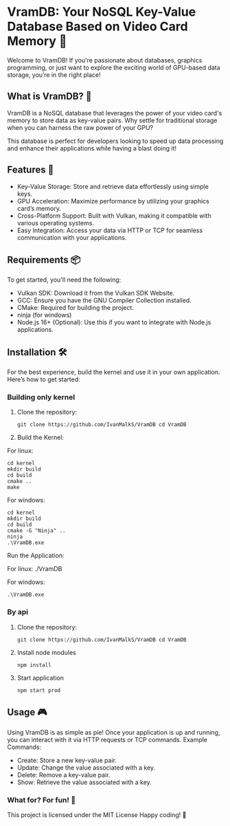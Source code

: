 # VramDB: Your NoSQL Key-Value Database Based on Video Card Memory 🚀

Welcome to VramDB! If you're passionate about databases, graphics programming, or just want to explore the exciting world of GPU-based data storage, you’re in the right place!
## What is VramDB? 🤔

VramDB is a NoSQL database that leverages the power of your video card's memory to store data as key-value pairs. Why settle for traditional storage when you can harness the raw power of your GPU?

This database is perfect for developers looking to speed up data processing and enhance their applications while having a blast doing it!
## Features 🌟

  - Key-Value Storage: Store and retrieve data effortlessly using simple keys.
  - GPU Acceleration: Maximize performance by utilizing your graphics card’s memory.
  - Cross-Platform Support: Built with Vulkan, making it compatible with various operating systems.
  - Easy Integration: Access your data via HTTP or TCP for seamless communication with your applications.

## Requirements 📦

To get started, you'll need the following:

  - Vulkan SDK: Download it from the Vulkan SDK Website.
  - GCC: Ensure you have the GNU Compiler Collection installed.
  - CMake: Required for building the project.
  - ninja (for windows)
  - Node.js 16+ (Optional): Use this if you want to integrate with Node.js applications.

## Installation 🛠️

For the best experience, build the kernel and use it in your own application. Here’s how to get started:

### Building only kernel
1. Clone the repository:

    `git clone https://github.com/IvanMalkS/VramDB
    cd VramDB`

2. Build the Kernel:

For linux:
    
    cd kernel
    mkdir build
    cd build
    cmake ..
    make
    
For windows: 
    
    cd kernel
    mkdir build
    cd build
    cmake -G "Ninja" ..
    ninja
    .\VramDB.exe
    

Run the Application:

For linux:
    ./VramDB
    
For windows:

    .\VramDB.exe

### By api
1. Clone the repository:

    `git clone https://github.com/IvanMalkS/VramDB
    cd VramDB`

2. Install node modules

    `npm install`

3. Start application

    `npm start prod`

## Usage 🎮

Using VramDB is as simple as pie! Once your application is up and running, you can interact with it via HTTP requests or TCP commands.
Example Commands:

- Create: Store a new key-value pair.
- Update: Change the value associated with a key.
- Delete: Remove a key-value pair.
- Show: Retrieve the value associated with a key.

### What for? For fun! 🫠

This project is licensed under the MIT License
Happy coding! 🎉
